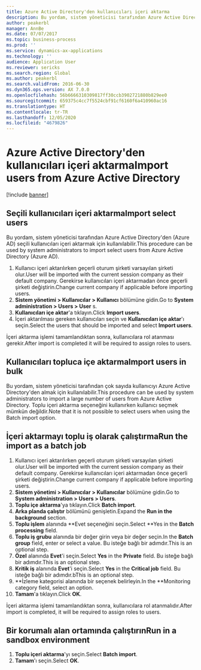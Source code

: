 ```yaml
---
title: Azure Active Directory'den kullanıcıları içeri aktarma
description: Bu yordam, sistem yöneticisi tarafından Azure Active Directory'den seçili kullanıcıları el ile içeri aktarma veya çok sayıda kullanıcıyı içeri aktarma için kullanılabilir.
author: peakerbl
manager: AnnBe
ms.date: 07/07/2017
ms.topic: business-process
ms.prod: ''
ms.service: dynamics-ax-applications
ms.technology: ''
audience: Application User
ms.reviewer: sericks
ms.search.region: Global
ms.author: peakerbl
ms.search.validFrom: 2016-06-30
ms.dyn365.ops.version: AX 7.0.0
ms.openlocfilehash: 56b6666310309817ff30ccb3902721880b829ee0
ms.sourcegitcommit: 659375c4cc7f5524cbf91cf6160f6a410960ac16
ms.translationtype: HT
ms.contentlocale: tr-TR
ms.lasthandoff: 12/05/2020
ms.locfileid: "4679826"
---
```

# <a name="import-users-from-azure-active-directory"></a><span data-ttu-id="e4abd-103">Azure Active Directory'den kullanıcıları içeri aktarma</span><span class="sxs-lookup"><span data-stu-id="e4abd-103">Import users from Azure Active Directory</span></span>

[!include [banner](../../includes/banner.md)]

## <a name="import-select-users"></a><span data-ttu-id="e4abd-104">Seçili kullanıcıları içeri aktarma</span><span class="sxs-lookup"><span data-stu-id="e4abd-104">Import select users</span></span>

<span data-ttu-id="e4abd-105">Bu yordam, sistem yöneticisi tarafından Azure Active Directory'den (Azure AD) seçili kullanıcıları içeri aktarmak için kullanılabilir.</span><span class="sxs-lookup"><span data-stu-id="e4abd-105">This procedure can be used by system administrators to import select users from Azure Active Directory (Azure AD).</span></span>

1. <span data-ttu-id="e4abd-106">Kullanıcı içeri aktarılırken geçerli oturum şirketi varsayılan şirketi olur.</span><span class="sxs-lookup"><span data-stu-id="e4abd-106">User will be imported with the current session company as their default company.</span></span> <span data-ttu-id="e4abd-107">Gerekirse kullanıcıları içeri aktarmadan önce geçerli şirketi değiştirin.</span><span class="sxs-lookup"><span data-stu-id="e4abd-107">Change current company if applicable before importing users.</span></span>
2. <span data-ttu-id="e4abd-108">**Sistem yönetimi > Kullanıcılar > Kullanıcı** bölümüne gidin.</span><span class="sxs-lookup"><span data-stu-id="e4abd-108">Go to **System administration > Users > User** s.</span></span>
3. <span data-ttu-id="e4abd-109">**Kullanıcıları içe aktar**'a tıklayın.</span><span class="sxs-lookup"><span data-stu-id="e4abd-109">Click **Import users**.</span></span>
4. <span data-ttu-id="e4abd-110">İçeri aktarılması gereken kullanıcıları seçin ve **Kullanıcıları içe aktar**'ı seçin.</span><span class="sxs-lookup"><span data-stu-id="e4abd-110">Select the users that should be imported and select **Import users**.</span></span>

<span data-ttu-id="e4abd-111">İçeri aktarma işlemi tamamlandıktan sonra, kullanıcılara rol atanması gerekir.</span><span class="sxs-lookup"><span data-stu-id="e4abd-111">After import is completed it will be required to assign roles to users.</span></span>

## <a name="import-users-in-bulk"></a><span data-ttu-id="e4abd-112">Kullanıcıları topluca içe aktarma</span><span class="sxs-lookup"><span data-stu-id="e4abd-112">Import users in bulk</span></span>

<span data-ttu-id="e4abd-113">Bu yordam, sistem yöneticisi tarafından çok sayıda kullanıcıyı Azure Active Directory'den almak için kullanılabilir.</span><span class="sxs-lookup"><span data-stu-id="e4abd-113">This procedure can be used by system administrators to import a large number of users from Azure Active Directory.</span></span>
<span data-ttu-id="e4abd-114">Toplu içeri aktarma seçeneğini kullanırken kullanıcı seçmek mümkün değildir.</span><span class="sxs-lookup"><span data-stu-id="e4abd-114">Note that it is not possible to select users when using the Batch import option.</span></span>

## <a name="run-the-import-as-a-batch-job"></a><span data-ttu-id="e4abd-115">İçeri aktarmayı toplu iş olarak çalıştırma</span><span class="sxs-lookup"><span data-stu-id="e4abd-115">Run the import as a batch job</span></span>
1. <span data-ttu-id="e4abd-116">Kullanıcı içeri aktarılırken geçerli oturum şirketi varsayılan şirketi olur.</span><span class="sxs-lookup"><span data-stu-id="e4abd-116">User will be imported with the current session company as their default company.</span></span> <span data-ttu-id="e4abd-117">Gerekirse kullanıcıları içeri aktarmadan önce geçerli şirketi değiştirin.</span><span class="sxs-lookup"><span data-stu-id="e4abd-117">Change current company if applicable before importing users.</span></span>
2. <span data-ttu-id="e4abd-118">**Sistem yönetimi > Kullanıcılar > Kullanıcılar** bölümüne gidin.</span><span class="sxs-lookup"><span data-stu-id="e4abd-118">Go to **System administration > Users > Users**.</span></span>
3. <span data-ttu-id="e4abd-119">**Toplu içe aktarma**'ya tıklayın.</span><span class="sxs-lookup"><span data-stu-id="e4abd-119">Click **Batch import**.</span></span>
4. <span data-ttu-id="e4abd-120">**Arka planda çalıştır** bölümünü genişletin.</span><span class="sxs-lookup"><span data-stu-id="e4abd-120">Expand the **Run in the background** section.</span></span>
4. <span data-ttu-id="e4abd-121">**Toplu işlem** alanında \*\*Evet seçeneğini seçin.</span><span class="sxs-lookup"><span data-stu-id="e4abd-121">Select \*\*Yes in the **Batch processing** field.</span></span>
6. <span data-ttu-id="e4abd-122">**Toplu iş grubu** alanında bir değer girin veya bir değer seçin.</span><span class="sxs-lookup"><span data-stu-id="e4abd-122">In the **Batch group** field, enter or select a value.</span></span> <span data-ttu-id="e4abd-123">Bu isteğe bağlı bir adımdır.</span><span class="sxs-lookup"><span data-stu-id="e4abd-123">This is an optional step.</span></span>  
7. <span data-ttu-id="e4abd-124">**Özel** alanında **Evet**'i seçin.</span><span class="sxs-lookup"><span data-stu-id="e4abd-124">Select **Yes** in the **Private** field.</span></span> <span data-ttu-id="e4abd-125">Bu isteğe bağlı bir adımdır.</span><span class="sxs-lookup"><span data-stu-id="e4abd-125">This is an optional step.</span></span>  
8. <span data-ttu-id="e4abd-126">**Kritik iş** alanında **Evet**'i seçin.</span><span class="sxs-lookup"><span data-stu-id="e4abd-126">Select **Yes** in the **Critical job** field.</span></span> <span data-ttu-id="e4abd-127">Bu isteğe bağlı bir adımdır.</span><span class="sxs-lookup"><span data-stu-id="e4abd-127">bThis is an optional step.</span></span>  
9. <span data-ttu-id="e4abd-128">\*\*İzleme kategorisi alanında bir seçenek belirleyin.</span><span class="sxs-lookup"><span data-stu-id="e4abd-128">In the \*\*Monitoring category field, select an option.</span></span>
10. <span data-ttu-id="e4abd-129">**Tamam**'a tıklayın.</span><span class="sxs-lookup"><span data-stu-id="e4abd-129">Click **OK**.</span></span>

<span data-ttu-id="e4abd-130">İçeri aktarma işlemi tamamlandıktan sonra, kullanıcılara rol atanmalıdır.</span><span class="sxs-lookup"><span data-stu-id="e4abd-130">After import is completed, it will be required to assign roles to users.</span></span>

## <a name="run-in-a-sandbox-environment"></a><span data-ttu-id="e4abd-131">Bir korumalı alan ortamında çalıştırın</span><span class="sxs-lookup"><span data-stu-id="e4abd-131">Run in a sandbox environment</span></span>
1. <span data-ttu-id="e4abd-132">**Toplu içeri aktarma**'yı seçin.</span><span class="sxs-lookup"><span data-stu-id="e4abd-132">Select **Batch import**.</span></span>
2. <span data-ttu-id="e4abd-133">**Tamam**'ı seçin.</span><span class="sxs-lookup"><span data-stu-id="e4abd-133">Select **OK**.</span></span>
